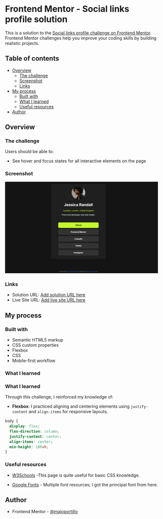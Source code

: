 # Frontend Mentor - Social links profile solution

This is a solution to the [Social links profile challenge on Frontend Mentor](https://www.frontendmentor.io/challenges/social-links-profile-UG32l9m6dQ). Frontend Mentor challenges help you improve your coding skills by building realistic projects. 

## Table of contents

- [Overview](#overview)
  - [The challenge](#the-challenge)
  - [Screenshot](#screenshot)
  - [Links](#links)
- [My process](#my-process)
  - [Built with](#built-with)
  - [What I learned](#what-i-learned)
  - [Useful resources](#useful-resources)
- [Author](#author)

## Overview

### The challenge

Users should be able to:

- See hover and focus states for all interactive elements on the page

### Screenshot

![](PreviewMyVersion.png)



### Links

- Solution URL: [Add solution URL here](https://github.com/majoportillo/Card-Social-Links.git)
- Live Site URL: [Add live site URL here](https://your-live-site-url.com)

## My process

### Built with

- Semantic HTML5 markup
- CSS custom properties
- Flexbox
- CSS
- Mobile-first workflow

### What I learned
### What I learned

Through this challenge, I reinforced my knowledge of:

- **Flexbox**: I practiced aligning and centering elements using `justify-content` and `align-items` for responsive layouts.
  
```css
body {
  display: flex;
  flex-direction: column;
  justify-content: center;
  align-items: center;
  min-height: 100vh;
}
```

### Useful resources

- [W3Schools](https://www-w3schools-com.translate.goog/css/css_intro.asp?_x_tr_sl=en&_x_tr_tl=es&_x_tr_hl=es&_x_tr_pto=tc) -This page is quite useful for basic CSS knowledge.

- [Google Fonts](hhttps://fonts.google.com/specimen/Inter) - Multiple font resources; I got the principal font from here.


## Author

- Frontend Mentor - [@majoportillo](https://www.frontendmentor.io/profile/majoportillo)


